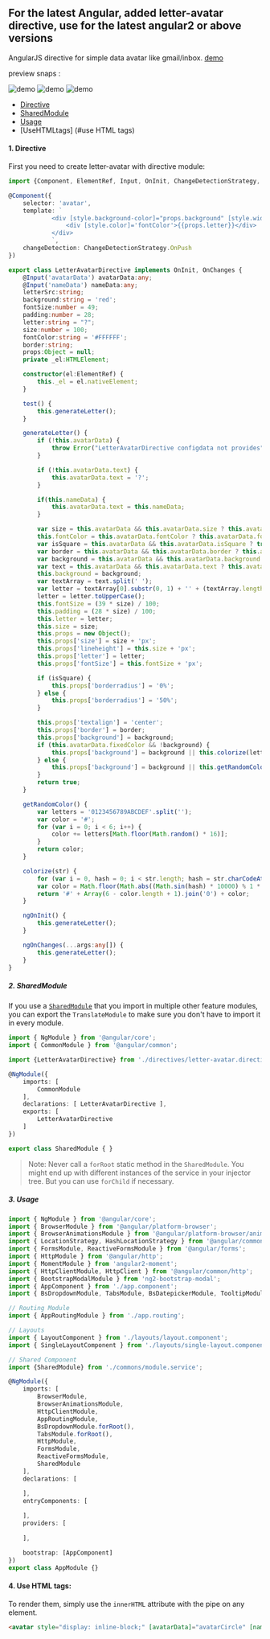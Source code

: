 <h2>
	For the latest Angular, added letter-avatar directive, use for the latest angular2 or above versions
</h2>

AngularJS directive for simple data avatar like gmail/inbox. 
<a href="https://github.com/lmnguyenbt/letter-avatar-angular4">demo</a>

preview snaps :
 
![demo](https://raw.github.com/lmnguyenbt/letter-avatar-angular4/master/demo/demo1.png)
![demo](https://raw.github.com/lmnguyenbt/letter-avatar-angular4/master/demo/demo2.png)
![demo](https://raw.github.com/lmnguyenbt/letter-avatar-angular4/master/demo/numbers.png)

* [Directive](#directive)
* [SharedModule](#shared-modules)
* [Usage](#usage)
* [UseHTMLtags] (#use HTML tags)

#### 1. Directive

First you need to create letter-avatar with directive module:

```ts
import {Component, ElementRef, Input, OnInit, ChangeDetectionStrategy, OnChanges} from '@angular/core';

@Component({
    selector: 'avatar',
    template: `
            <div [style.background-color]="props.background" [style.width] = "props.size" [style.line-height]='props.lineheight' [style.height] = 'props.size' [style.font-size] = 'props.fontSize' [style.border] = 'props.border' [style.border-radius] = 'props.borderradius' [style.text-align] ="props.textalign">
				<div [style.color]='fontColor'>{{props.letter}}</div>
            </div>
            `,
    changeDetection: ChangeDetectionStrategy.OnPush
})

export class LetterAvatarDirective implements OnInit, OnChanges {
    @Input('avatarData') avatarData:any;
    @Input('nameData') nameData:any;
    letterSrc:string;
    background:string = 'red';
    fontSize:number = 49;
    padding:number = 28;
    letter:string = "?";
    size:number = 100;
    fontColor:string = '#FFFFFF';
    border:string;
    props:Object = null;
    private _el:HTMLElement;

    constructor(el:ElementRef) {
        this._el = el.nativeElement;
    }

    test() {
        this.generateLetter();
    }

    generateLetter() {
        if (!this.avatarData) {
            throw Error("LetterAvatarDirective configdata not provides");
        }

        if (!this.avatarData.text) {
            this.avatarData.text = '?';
        }

        if(this.nameData) {
            this.avatarData.text = this.nameData;
        }

        var size = this.avatarData && this.avatarData.size ? this.avatarData.size : 100;
        this.fontColor = this.avatarData.fontColor ? this.avatarData.fontColor : "#FFFFFF";
        var isSquare = this.avatarData && this.avatarData.isSquare ? true : false;
        var border = this.avatarData && this.avatarData.border ? this.avatarData.border : "1px solid #d3d3d3";
        var background = this.avatarData && this.avatarData.background ? this.avatarData.background : null;
        var text = this.avatarData && this.avatarData.text ? this.avatarData.text : null;
        this.background = background;
        var textArray = text.split(' ');
        var letter = textArray[0].substr(0, 1) + '' + (textArray.length > 1 ? textArray[1].substr(0, 1) : '');
        letter = letter.toUpperCase();
        this.fontSize = (39 * size) / 100;
        this.padding = (28 * size) / 100;
        this.letter = letter;
        this.size = size;
        this.props = new Object();
        this.props['size'] = size + 'px';
        this.props['lineheight'] = this.size + 'px';
        this.props['letter'] = letter;
        this.props['fontSize'] = this.fontSize + 'px';

        if (isSquare) {
            this.props['borderradius'] = '0%';
        } else {
            this.props['borderradius'] = '50%';
        }

        this.props['textalign'] = 'center';
        this.props['border'] = border;
        this.props['background'] = background;
        if (this.avatarData.fixedColor && !background) {
            this.props['background'] = background || this.colorize(letter);
        } else {
            this.props['background'] = background || this.getRandomColor();
        }
        return true;
    }

    getRandomColor() {
        var letters = '0123456789ABCDEF'.split('');
        var color = '#';
        for (var i = 0; i < 6; i++) {
            color += letters[Math.floor(Math.random() * 16)];
        }
        return color;
    }

    colorize(str) {
        for (var i = 0, hash = 0; i < str.length; hash = str.charCodeAt(i++) + ((hash << 5) - hash));
        var color = Math.floor(Math.abs((Math.sin(hash) * 10000) % 1 * 16777216)).toString(16);
        return '#' + Array(6 - color.length + 1).join('0') + color;
    }

    ngOnInit() {
        this.generateLetter();
    }

    ngOnChanges(...args:any[]) {
        this.generateLetter();
    }
}
```

##### 2. SharedModule

If you use a [`SharedModule`](https://angular.io/docs/ts/latest/guide/ngmodule.html#!#shared-modules) that you import in multiple other feature modules,
you can export the `TranslateModule` to make sure you don't have to import it in every module.

```ts
import { NgModule } from '@angular/core';
import { CommonModule } from '@angular/common';

import {LetterAvatarDirective} from './directives/letter-avatar.directive';

@NgModule({
    imports: [
        CommonModule
    ],
	declarations: [ LetterAvatarDirective ],
	exports: [
		LetterAvatarDirective
	]
})

export class SharedModule { }
```

> Note: Never call a `forRoot` static method in the `SharedModule`. You might end up with different instances of the service in your injector tree. But you can use `forChild` if necessary.

##### 3. Usage

```ts
import { NgModule } from '@angular/core';
import { BrowserModule } from '@angular/platform-browser';
import { BrowserAnimationsModule } from '@angular/platform-browser/animations';
import { LocationStrategy, HashLocationStrategy } from '@angular/common';
import { FormsModule, ReactiveFormsModule } from '@angular/forms';
import { HttpModule } from '@angular/http';
import { MomentModule } from 'angular2-moment';
import { HttpClientModule, HttpClient } from '@angular/common/http';
import { BootstrapModalModule } from 'ng2-bootstrap-modal';
import { AppComponent } from './app.component';
import { BsDropdownModule, TabsModule, BsDatepickerModule, TooltipModule } from 'ngx-bootstrap';

// Routing Module
import { AppRoutingModule } from './app.routing';

// Layouts
import { LayoutComponent } from './layouts/layout.component';
import { SingleLayoutComponent } from './layouts/single-layout.component';

// Shared Component
import {SharedModule} from './commons/module.service';

@NgModule({
    imports: [
        BrowserModule,
        BrowserAnimationsModule,
        HttpClientModule,
        AppRoutingModule,
        BsDropdownModule.forRoot(),
        TabsModule.forRoot(),
        HttpModule,
        FormsModule,
        ReactiveFormsModule,
        SharedModule
    ],
    declarations: [

    ],
    entryComponents: [
        
    ],
    providers: [
        
    ],

    bootstrap: [AppComponent]
})
export class AppModule {}

```

#### 4. Use HTML tags:

To render them, simply use the `innerHTML` attribute with the pipe on any element.

```html
<avatar style="display: inline-block;" [avatarData]="avatarCircle" [nameData]="Luan Nguyen"></avatar>
```
